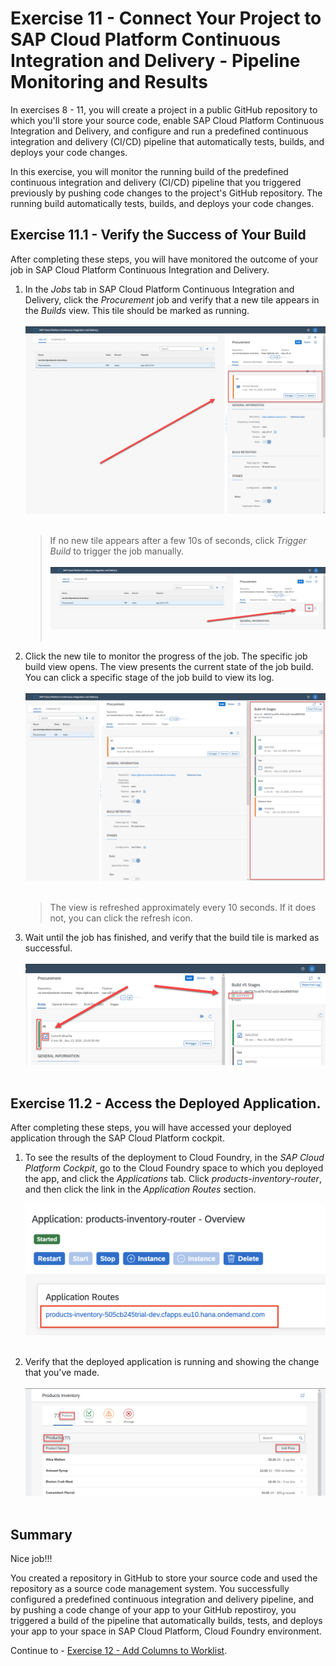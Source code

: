 # Exercise 11 - Connect Your Project to SAP Cloud Platform Continuous Integration and Delivery - Pipeline Monitoring and Results

In exercises 8 - 11, you will create a project in a public GitHub repository to which you'll store your source code, enable SAP Cloud Platform Continuous Integration and Delivery, and configure and run a predefined continuous integration and delivery (CI/CD) pipeline that automatically tests, builds, and deploys your code changes.

In this exercise, you will monitor the running build of the predefined continuous integration and delivery (CI/CD) pipeline that you triggered previously by pushing code changes to the project's GitHub repository. The running build automatically tests, builds, and deploys your code changes.

## Exercise 11.1 - Verify the Success of Your Build

After completing these steps, you will have monitored the outcome of your job in SAP Cloud Platform Continuous Integration and Delivery.

1. In the *Jobs* tab in SAP Cloud Platform Continuous Integration and Delivery, click the *Procurement* job and verify that a new tile appears in the *Builds* view. This tile should be marked as running.
    <br><br>![Job](images/2020-11_CICD_Monitor-2_.png)<br><br>

    >If no new tile appears after a few 10s of seconds, click *Trigger Build* to trigger the job manually.
    ><br><br>![Trigger Job](images/2020-11_CICD_Monitor-3_.png)<br><br>

2. Click the new tile to monitor the progress of the job. The specific job build view opens. The view presents the current state of the job build. You can click a specific stage of the job build to view its log. 
    <br><br>![Job Monitoring](images/2020-11_CICD_Monitor-4_.png)<br><br>

    >The view is refreshed approximately every 10 seconds. If it does not, you can click the refresh icon.

3. Wait until the job has finished, and verify that the build tile is marked as successful.
    <br><br>![Successful Build](images/2020-11_CICD_Monitor-5_.png)<br><br>

## Exercise 11.2 - Access the Deployed Application.

After completing these steps, you will have accessed your deployed application through the SAP Cloud Platform cockpit.

1. To see the results of the deployment to Cloud Foundry, in the *SAP Cloud Platform Cockpit*, go to the Cloud Foundry space to which you deployed the app, and click the *Applications* tab. Click *products-inventory-router*, and then click the link in the *Application Routes* section.
    <br><br>![CP Apps](./images/CP_app_routes.png) <br><br>

2. Verify that the deployed application is running and showing the change that you've made.
    <br><br>![Fiori App](images/2020-11_SCP_App_Running_After_CICD_.png) <br><br>


## Summary

Nice job!!!

You created a repository in GitHub to store your source code and used the repository as a source code management system. You successfully configured a predefined continuous integration and delivery pipeline, and by pushing a code change of your app to your GitHub repostiroy, you triggered a build of the pipeline that automatically builds, tests, and deploys your app to your space in SAP Cloud Platform, Cloud Foundry environment.

Continue to - [Exercise 12 - Add Columns to Worklist](../ex12/README.md).
